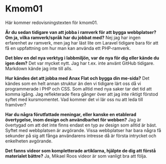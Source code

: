 Kmom01
===============================

Här kommer redovisningstexten för kmom01.

**Är du sedan tidigare van att jobba i ramverk för att bygga webbplatser? Om ja, vilka ramverk/språk har du jobbat med?**
Nej jag har ingen erfarenhet av ramverk, men jag har läst lite om Laravel tidigare bara för att få en uppfattning om hur man kan använda ett PHP-ramverk.

**Det blev en del nya verktyg i labbmiljön, var de nya för dig eller kände du igen dem?**
Det var mycket nytt. Jag har t.ex. inte använt GitHub tidigare. Markdown kände jag inte till alls.

**Hur kändes det att jobba med Anax Flat och bygga din me-sida?**
Det kändes som en helt annan struktur än den vi tidigare lärt oss då vi programmerade i PHP och CSS. Som alltid med nya saker tar det tid att komma igång. Jag reflekterade flera gånger över att jag inte riktigt förstod syftet med kursmomentet. Vad kommer det vi lär oss nu att leda till framöver?

**Har du några förutfattade meningar, eller kanske en etablerad övertygelse, inom design och användbarhet för webben?**
Jag är övertygad om att det inte finns endast en typ av design som alltid är bäst. Syftet med webbplatsen är avgörande. Vissa webbplatser har bara några få sekunder på sig att fånga användarens intresse då är första intrycket och enkelheten avgörande.

**Det fanns videor som kompletterade artiklarna, hjälpte de dig att förstå materialet bättre?**
Ja, Mikael Roos videor är som vanligt bra att följa.
